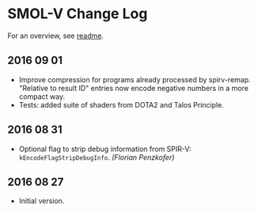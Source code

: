 # SMOL-V Change Log

For an overview, see [readme](README.md).

## 2016 09 01

* Improve compression for programs already processed by
  spirv-remap. "Relative to result ID" entries now encode
  negative numbers in a more compact way.
* Tests: added suite of shaders from DOTA2 and Talos Principle.

## 2016 08 31

* Optional flag to strip debug information from SPIR-V: `kEncodeFlagStripDebugInfo`. *(Florian Penzkofer)*


## 2016 08 27

* Initial version.
